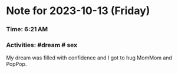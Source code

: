 # Note for 2023-10-13 (Friday)
### Time: 6:21 AM
### Activities: #dream  # sex

My dream was filled with confidence and I got to hug MomMom and PopPop.
